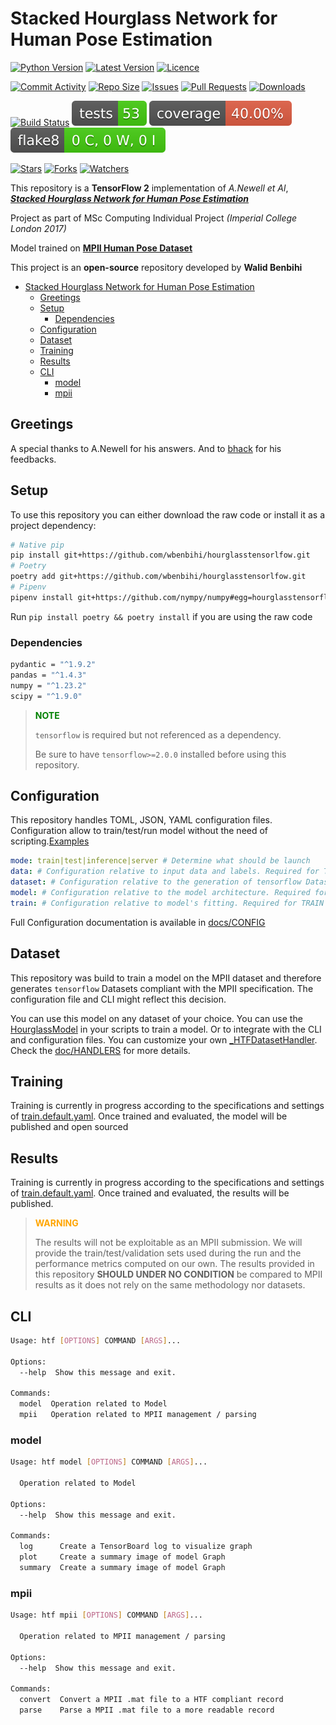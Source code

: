 # Stacked Hourglass Network for Human Pose Estimation

<p>
<a href="https://github.com/wbenbihi/hourglasstensorlfow" alt="Python"><img src="https://img.shields.io/badge/python-3 9%20%7C%203.10-blue" alt="Python Version" /></a>
<a href="https://github.com/wbenbihi/hourglasstensorlfow/releases" alt="Releases"><img src="https://img.shields.io/github/v/release/wbenbihi/hourglasstensorlfow" alt="Latest Version" /></a>
<a href="https://github.com/wbenbihi/hourglasstensorlfow/blob/main/LICENSE" alt="Licence"><img src="https://img.shields.io/github/license/wbenbihi/hourglasstensorlfow" alt="Licence" /></a>

<a href="https://github.com/wbenbihi/hourglasstensorlfow/commits" alt="Stars"><img src="https://img.shields.io/github/commit-activity/m/wbenbihi/hourglasstensorlfow" alt="Commit Activity" /></a>
<a href="https://github.com/wbenbihi/hourglasstensorlfow" alt="Repo Size"><img src="https://img.shields.io/github/repo-size/wbenbihi/hourglasstensorlfow" alt="Repo Size" /></a>
<a href="https://github.com/wbenbihi/hourglasstensorlfow" alt="Issues"><img src="https://img.shields.io/github/issues/wbenbihi/hourglasstensorlfow" alt="Issues" /></a>
<a href="https://github.com/wbenbihi/hourglasstensorlfow" alt="Pull Requests"><img src="https://img.shields.io/github/issues-pr/wbenbihi/hourglasstensorlfow" alt="Pull Requests" /></a>
<a href="https://github.com/wbenbihi/hourglasstensorlfow" alt="Downloads"><img src="https://img.shields.io/github/downloads/wbenbihi/hourglasstensorlfow/total" alt="Downloads" /></a>

<!-- <a href="https://github.com/wbenbihi/hourglasstensorlfow" alt="Dependencies"><img src="https://img.shields.io/librariesio/github/wbenbihi/hourglasstensorlfow" alt="Dependencies" /></a>
<a href="https://github.com/wbenbihi/hourglasstensorlfow" alt="Dependencies"><img src="https://img.shields.io/github/pipenv/locked/dependency-version/wbenbihi/hourglasstensorlfow/dev/black/rebuild" alt="Dependencies" /></a>
<a href="https://github.com/wbenbihi/hourglasstensorlfow" alt="Lines of code"><img src="https://img.shields.io/tokei/lines/github/wbenbihi/hourglasstensorlfow" alt="Lines of code" /></a> -->
<a href="https://github.com/wbenbihi/hourglasstensorlfow/actions" alt="Build Status"><img src="https://github.com/wbenbihi/hourglasstensorlfow/actions/workflows/python-release.yaml/badge.svg" alt="Build Status" /></a>
<a href="https://github.com/wbenbihi/hourglasstensorlfow" alt="Tests"><img src="./reports/tests-badge.svg" alt="Tests"/></a>
<a href="https://github.com/wbenbihi/hourglasstensorlfow" alt="Coverage"><img src="./reports/coverage-badge.svg" alt="Coverage"/></a>
<a href="https://github.com/wbenbihi/hourglasstensorlfow" alt="Flake8"><img src="./reports/flake8-badge.svg" alt="Flake8"/></a>

<a href="https://github.com/wbenbihi/hourglasstensorlfow/stargazers" alt="Stars"><img src="https://img.shields.io/github/stars/wbenbihi/hourglasstensorlfow?style=social" alt="Stars" /></a>
<a href="https://github.com/wbenbihi/hourglasstensorlfow" alt="Forks"><img src="https://img.shields.io/github/forks/wbenbihi/hourglasstensorlfow?style=social" alt="Forks" /></a>
<a href="https://github.com/wbenbihi/hourglasstensorlfow/watchers" alt="Watchers"><img src="https://img.shields.io/github/watchers/wbenbihi/hourglasstensorlfow?style=social" alt="Watchers" /></a>
</p>

This repository is a **TensorFlow 2** implementation of _A.Newell et Al_, [_**Stacked Hourglass Network for Human Pose Estimation**_](https://arxiv.org/abs/1603.06937)

Project as part of MSc Computing Individual Project _(Imperial College London 2017)_

Model trained on [**MPII Human Pose Dataset**](http://human-pose.mpi-inf.mpg.de/)

This project is an **open-source** repository developed by **Walid Benbihi**

- [Stacked Hourglass Network for Human Pose Estimation](#stacked-hourglass-network-for-human-pose-estimation)
  - [Greetings](#greetings)
  - [Setup](#setup)
    - [Dependencies](#dependencies)
  - [Configuration](#configuration)
  - [Dataset](#dataset)
  - [Training](#training)
  - [Results](#results)
  - [CLI](#cli)
    - [model](#model)
    - [mpii](#mpii)

## Greetings

A special thanks to A.Newell for his answers. And to [bhack](https://github.com/bhack) for his feedbacks.

## Setup

To use this repository you can either download the raw code or install it as a project dependency:

```bash
# Native pip
pip install git+https://github.com/wbenbihi/hourglasstensorlfow.git
# Poetry
poetry add git+https://github.com/wbenbihi/hourglasstensorlfow.git
# Pipenv
pipenv install git+https://github.com/nympy/numpy#egg=hourglasstensorflow
```

Run `pip install poetry && poetry install` if you are using the raw code

### Dependencies

```bash
pydantic = "^1.9.2"
pandas = "^1.4.3"
numpy = "^1.23.2"
scipy = "^1.9.0"
```

> **<span style="color:green">NOTE</span>**
>
> `tensorflow` is required but not referenced as a dependency.
>
> Be sure to have `tensorflow>=2.0.0` installed before using this repository.

## Configuration

This repository handles TOML, JSON, YAML configuration files. Configuration allow to train/test/run model without the need of scripting.[Examples](./config/)

```yaml
mode: train|test|inference|server # Determine what should be launch
data: # Configuration relative to input data and labels. Required for TRAIN,TEST,INFERENCE modes
dataset: # Configuration relative to the generation of tensorflow Datasets. Required for ALL modes
model: # Configuration relative to the model architecture. Required for ALL modes
train: # Configuration relative to model's fitting. Required for TRAIN mode
```

Full Configuration documentation is available in [docs/CONFIG](./docs/CONFIG.md)

## Dataset

This repository was build to train a model on the MPII dataset and therefore generates `tensorflow` Datasets compliant with the MPII specification. The configuration file and CLI might reflect this decision.

You can use this model on any dataset of your choice. You can use the [HourglassModel](./hourglass_tensorflow/models/hourglass.py) in your scripts to train a model. Or to integrate with the CLI and configuration files. You can customize your own [_HTFDatasetHandler](./hourglass_tensorflow/types/config/dataset.py). Check the [doc/HANDLERS](./HANDLERS.md) for more details.

## Training

Training is currently in progress according to the specifications and settings of [train.default.yaml](./config/train.default.yaml). Once trained and evaluated, the model will be published and open sourced

## Results

Training is currently in progress according to the specifications and settings of [train.default.yaml](./config/train.default.yaml). Once trained and evaluated, the results will be published.

> **<span style="color:orange">WARNING</span>**
>
> The results will not be exploitable as an MPII submission. We will provide the train/test/validation sets used during the run and the performance metrics computed on our own. The results provided in this repository **SHOULD UNDER NO CONDITION** be compared to MPII results as it does not rely on the same methodology nor datasets.

## CLI

```bash
Usage: htf [OPTIONS] COMMAND [ARGS]...

Options:
  --help  Show this message and exit.

Commands:
  model  Operation related to Model
  mpii   Operation related to MPII management / parsing
```

### model

```bash
Usage: htf model [OPTIONS] COMMAND [ARGS]...

  Operation related to Model

Options:
  --help  Show this message and exit.

Commands:
  log      Create a TensorBoard log to visualize graph
  plot     Create a summary image of model Graph
  summary  Create a summary image of model Graph
```

### mpii

```bash
Usage: htf mpii [OPTIONS] COMMAND [ARGS]...

  Operation related to MPII management / parsing

Options:
  --help  Show this message and exit.

Commands:
  convert  Convert a MPII .mat file to a HTF compliant record
  parse    Parse a MPII .mat file to a more readable record
```
